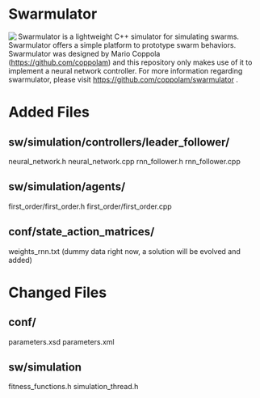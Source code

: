 # Swarmulator

<img align="left" src="https://raw.githubusercontent.com/coppolam/swarmulator/master/logo.png">

Swarmulator is a lightweight C++ simulator for simulating swarms.
Swarmulator offers a simple platform to prototype swarm behaviors.
Swarmulator was designed by Mario Coppola (https://github.com/coppolam) and this repository only makes use of it to implement a neural network controller.
For more information regarding swarmulator, please visit https://github.com/coppolam/swarmulator .

# Added Files

## sw/simulation/controllers/leader_follower/
	
  neural_network.h
  neural_network.cpp
  rnn_follower.h
  rnn_follower.cpp

## sw/simulation/agents/

  first_order/first_order.h
  first_order/first_order.cpp

## conf/state_action_matrices/

  weights_rnn.txt (dummy data right now, a solution will be evolved and added)

# Changed Files

## conf/

  parameters.xsd
  parameters.xml

## sw/simulation

  fitness_functions.h
  simulation_thread.h
